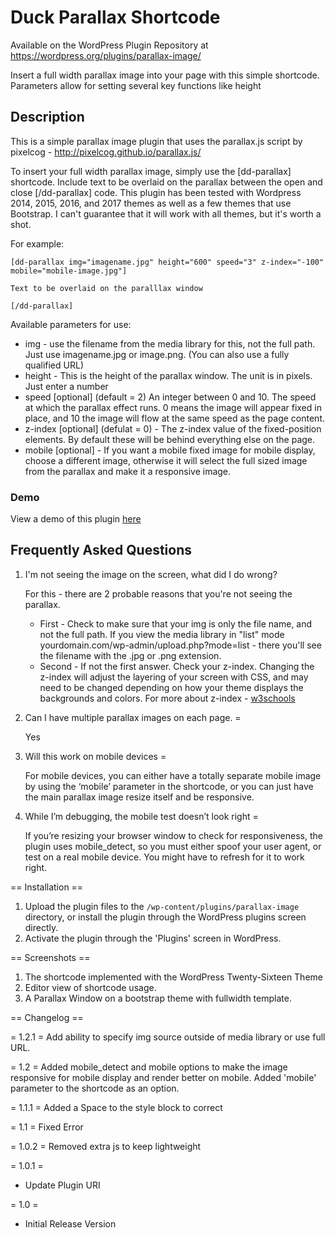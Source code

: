 # Duck Parallax Shortcode

Available on the WordPress Plugin Repository at https://wordpress.org/plugins/parallax-image/

Insert a full width parallax image into your page with this simple shortcode. Parameters allow for setting several key functions like height

## Description

This is a simple parallax image plugin that uses the parallax.js script by pixelcog - http://pixelcog.github.io/parallax.js/ 

To insert your full width parallax image, simply use the [dd-parallax] shortcode.  Include text to be overlaid on the parallax between the open and close [/dd-parallax] code.  This plugin has been tested with Wordpress 2014, 2015, 2016, and 2017 themes as well as a few themes that use Bootstrap.  I can't guarantee that it will work with all themes, but it's worth a shot.

For example:

```
[dd-parallax img="imagename.jpg" height="600" speed="3" z-index="-100" mobile="mobile-image.jpg"] 

Text to be overlaid on the paralllax window

[/dd-parallax]
```

Available parameters for use:

* img - use the filename from the media library for this, not the full path.  Just use imagename.jpg or image.png. (You can also use a fully qualified URL)
* height - This is the height of the parallax window. The unit is in pixels.  Just enter a number
* speed [optional] (default = 2) An integer between 0 and 10.  The speed at which the parallax effect runs. 0 means the image will appear fixed in place, and 10 the image will flow at the same speed as the page content.
* z-index [optional] (defulat = 0) - The z-index value of the fixed-position elements. By default these will be behind everything else on the page.
* mobile [optional] - If you want a mobile fixed image for mobile display, choose a different image, otherwise it will select the full sized image from the parallax and make it a responsive image.

### Demo

View a demo of this plugin [here](https://www.duckdiverllc.com/parallax-image-plugin-demo/)

## Frequently Asked Questions

1. I'm not seeing the image on the screen, what did I do wrong?

	For this - there are 2 probable reasons that you're not seeing the parallax.
	* First - Check to make sure that your img is only the file name, and not the full path.  If you view the media library in "list" mode yourdomain.com/wp-admin/upload.php?mode=list - there you'll see the filename with the .jpg or .png extension.
	* Second - If not the first answer.  Check your z-index.  Changing the z-index will adjust the layering of your screen with CSS, and may need to be changed depending on how your theme displays the backgrounds and colors.  For more about z-index - [w3schools](https://www.w3schools.com/cssref/pr_pos_z-index.asp)

2. Can I have multiple parallax images on each page. =

	Yes

3. Will this work on mobile devices =

	For mobile devices, you can either have a totally separate mobile image by using the ‘mobile’ parameter in the shortcode, or you can just have the main parallax image resize itself and be responsive.

4. While I’m debugging, the mobile test doesn’t look right = 

	If you’re resizing your browser window to check for responsiveness, the plugin uses mobile_detect, so you must either spoof your user agent, or test on a real mobile device.  You might have to refresh for it to work right.
	
== Installation ==

1. Upload the plugin files to the `/wp-content/plugins/parallax-image` directory, or install the plugin through the WordPress plugins screen directly.
2. Activate the plugin through the 'Plugins' screen in WordPress.

== Screenshots ==

1. The shortcode implemented with the WordPress Twenty-Sixteen Theme
2. Editor view of shortcode usage.
3. A Parallax Window on a bootstrap theme with fullwidth template.

== Changelog ==

= 1.2.1 =
Add ability to specify img source outside of media library or use full URL.

= 1.2 =
Added mobile_detect and mobile options to make the image responsive for mobile display and render better on mobile.  Added 'mobile' parameter to the shortcode as an option.

= 1.1.1 =
Added a Space to the style block to correct 

= 1.1 =
Fixed Error

= 1.0.2 =
Removed extra js to keep lightweight

= 1.0.1 =
* Update Plugin URI


= 1.0 =
* Initial Release Version
